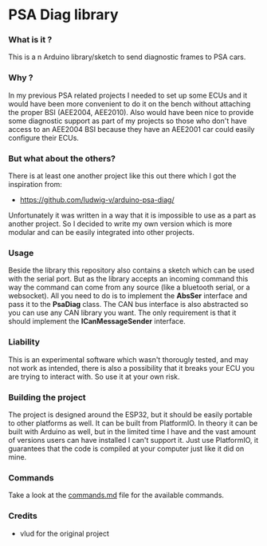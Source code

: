 # PSA Diag library

### What is it ?

This is a n Arduino library/sketch to send diagnostic frames to PSA cars.

### Why ?

In my previous PSA related projects I needed to set up some ECUs and it would have been more convenient to do it on the bench without attaching the proper BSI (AEE2004, AEE2010). Also would have been nice to provide some diagnostic support as part of my projects so those who don't have access to an AEE2004 BSI because they have an AEE2001 car could easily configure their ECUs.

### But what about the others?

There is at least one another project like this out there which I got the inspiration from:
- https://github.com/ludwig-v/arduino-psa-diag/

Unfortunately it was written in a way that it is impossible to use as a part as another project. So I decided to write my own version which is more modular and can be easily integrated into other projects.

### Usage

Beside the library this repository also contains a sketch which can be used with the serial port. But as the library accepts an incoming command this way the command can come from any source (like a bluetooth serial, or a websocket). All you need to do is to implement the **AbsSer** interface and pass it to the **PsaDiag** class.
The CAN bus interface is also abstracted so you can use any CAN library you want. The only requirement is that it should implement the **ICanMessageSender** interface.

### Liability

This is an experimental software which wasn't thorougly tested, and may not work as intended, there is also a possibility that it breaks your ECU you are trying to interact with. So use it at your own risk.

### Building the project

The project is designed around the ESP32, but it should be easily portable to other platforms as well. It can be built from PlatformIO. In theory it can be built with Arduino as well, but in the limited time I have and the vast amount of versions users can have installed I can't support it. Just use PlatformIO, it guarantees that the code is compiled at your computer just like it did on mine.

### Commands

Take a look at the [commands.md](commands.md) file for the available commands.

### Credits

- vlud for the original project
